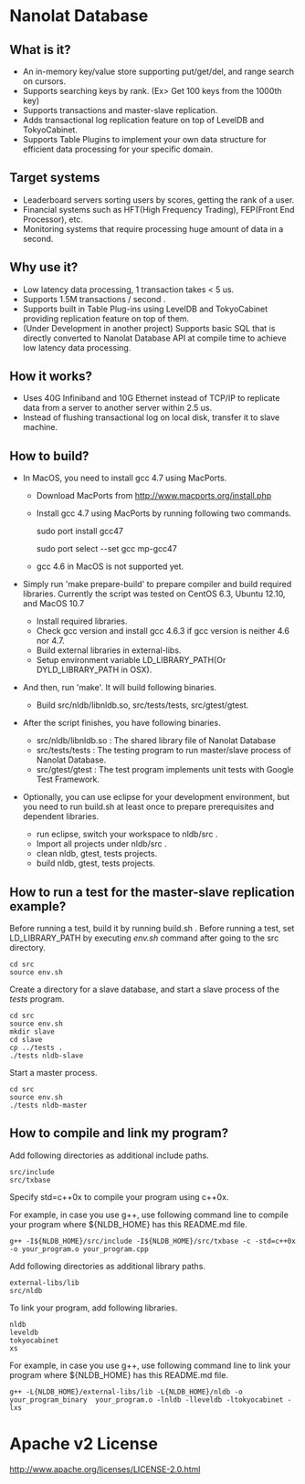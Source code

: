 Nanolat Database
================

What is it?
-----------
- An in-memory key/value store supporting put/get/del, and range search on cursors.
- Supports searching keys by rank. (Ex> Get 100 keys from the 1000th key)
- Supports transactions and master-slave replication.
- Adds transactional log replication feature on top of LevelDB and TokyoCabinet.
- Supports Table Plugins to implement your own data structure for efficient data processing for your specific domain.

Target systems
--------------
- Leaderboard servers sorting users by scores, getting the rank of a user. 
- Financial systems such as HFT(High Frequency Trading), FEP(Front End Processor), etc.
- Monitoring systems that require processing huge amount of data in a second.

Why use it?
-----------
- Low latency data processing, 1 transaction takes < 5 us.
- Supports 1.5M transactions / second .
- Supports built in Table Plug-ins using LevelDB and TokyoCabinet providing replication feature on top of them. 
- (Under Development in another project) Supports basic SQL that is directly converted to Nanolat Database API at compile time to achieve low latency data processing.

How it works?
-------------
- Uses 40G Infiniband and 10G Ethernet instead of TCP/IP to replicate data from a server to another server within 2.5 us.
- Instead of flushing transactional log on local disk, transfer it to slave machine.

How to build?
-------------
- In MacOS, you need to install gcc 4.7 using MacPorts.
    - Download MacPorts from http://www.macports.org/install.php
    - Install gcc 4.7 using MacPorts by running following two commands.

        sudo port install gcc47
        
        sudo port select --set gcc mp-gcc47

    - gcc 4.6 in MacOS is not supported yet.

- Simply run 'make prepare-build' to prepare compiler and build required libraries. Currently the script was tested on CentOS 6.3, Ubuntu 12.10, and MacOS 10.7
    - Install required libraries.
    - Check gcc version and install gcc 4.6.3 if gcc version is neither 4.6 nor 4.7.
    - Build external libraries in external-libs.
    - Setup environment variable LD_LIBRARY_PATH(Or DYLD_LIBRARY_PATH in OSX).
 
- And then, run 'make'. It will build following binaries.    
    - Build src/nldb/libnldb.so, src/tests/tests, src/gtest/gtest.

- After the script finishes, you have following binaries.

    - src/nldb/libnldb.so : The shared library file of Nanolat Database
    - src/tests/tests : The testing program to run master/slave process of Nanolat Database.
    - src/gtest/gtest : The test program implements unit tests with Google Test Framework.

- Optionally, you can use eclipse for your development environment, but you need to run build.sh at least once to prepare prerequisites and dependent libraries.
    - run eclipse, switch your workspace to nldb/src .
    - Import all projects under nldb/src .
    - clean nldb, gtest, tests projects. 
    - build nldb, gtest, tests projects. 

How to run a test for the master-slave replication example?
-----------------------------------------------------------
Before running a test, build it by running build.sh .
Before running a test, set LD_LIBRARY_PATH by executing *env.sh* command after going to the src directory.

    cd src
    source env.sh

Create a directory for a slave database, and start a slave process of the *tests* program.

    cd src
    source env.sh
    mkdir slave
    cd slave
    cp ../tests .
    ./tests nldb-slave

Start a master process.

    cd src
    source env.sh
    ./tests nldb-master

How to compile and link my program?
-----------------------------------
Add following directories as additional include paths.

    src/include
    src/txbase


Specify std=c++0x to compile your program using c++0x.

For example, in case you use g++, use following command line to compile your program where ${NLDB_HOME} has this README.md file.

    g++ -I${NLDB_HOME}/src/include -I${NLDB_HOME}/src/txbase -c -std=c++0x -o your_program.o your_program.cpp

Add following directories as additional library paths.

    external-libs/lib
    src/nldb

To link your program, add following libraries.

    nldb
    leveldb
    tokyocabinet
    xs

For example, in case you use g++, use following command line to link your program where ${NLDB_HOME} has this README.md file.

    g++ -L{NLDB_HOME}/external-libs/lib -L{NLDB_HOME}/nldb -o your_program_binary  your_program.o -lnldb -lleveldb -ltokyocabinet -lxs

# Apache v2 License

http://www.apache.org/licenses/LICENSE-2.0.html

